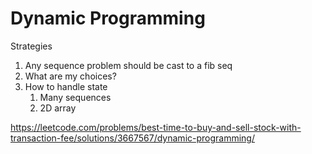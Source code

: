 # Dynamic Programming

Strategies
1. Any sequence problem should be cast to a fib seq
2. What are my choices?
3. How to handle state
   1. Many sequences
   2. 2D array 

https://leetcode.com/problems/best-time-to-buy-and-sell-stock-with-transaction-fee/solutions/3667567/dynamic-programming/
